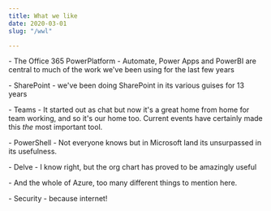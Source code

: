 ```yaml
---
title: What we like
date: 2020-03-01
slug: "/wwl"

---
```

\- The Office 365 PowerPlatform - Automate, Power Apps and PowerBI are central to much of the work we've been using for the last few years

\- SharePoint - we've been doing SharePoint in its various guises for 13 years

\- Teams - It started out as chat but now it's a great home from home for team working, and so it's our home too. Current events have certainly made this _the_ most important tool.

\- PowerShell - Not everyone knows but in Microsoft land its unsurpassed in its usefulness.

\- Delve - I know right, but the org chart has proved to be amazingly useful 

\- And the whole of Azure, too many different things to mention here.

\- Security - because internet!